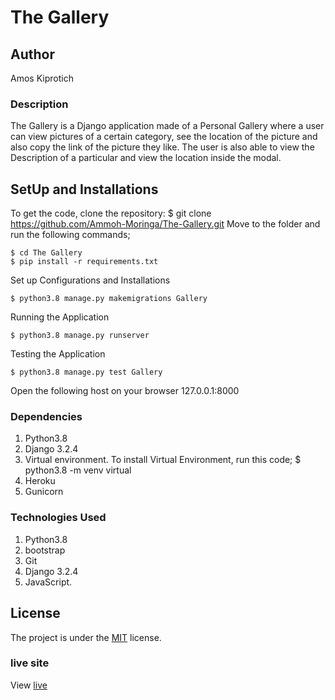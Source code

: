 
# The Gallery

## Author
Amos Kiprotich

### Description
The Gallery is a Django application made of a Personal Gallery where a user can view pictures of a certain category, see the location of the picture and also copy the link of the picture they like. The user is also able to view the Description of a particular and view the location inside the modal.

## SetUp and Installations
To get the code, clone the repository:
    $ git clone https://github.com/Ammoh-Moringa/The-Gallery.git
Move to the folder and run the following commands;

    $ cd The Gallery
    $ pip install -r requirements.txt

Set up Configurations and Installations

    $ python3.8 manage.py makemigrations Gallery

Running the Application

    $ python3.8 manage.py runserver

Testing the Application

    $ python3.8 manage.py test Gallery

Open the following host on your browser 127.0.0.1:8000

### Dependencies
1. Python3.8
2. Django 3.2.4
3. Virtual environment. To install Virtual Environment, run this code; $ python3.8 -m venv virtual
4. Heroku
5. Gunicorn

### Technologies Used
1. Python3.8
2. bootstrap
3. Git
4. Django 3.2.4
5. JavaScript.



## License
The project is under the [MIT](licence) license.

### live site

View [live](https://thegallery8.herokuapp.com/)
